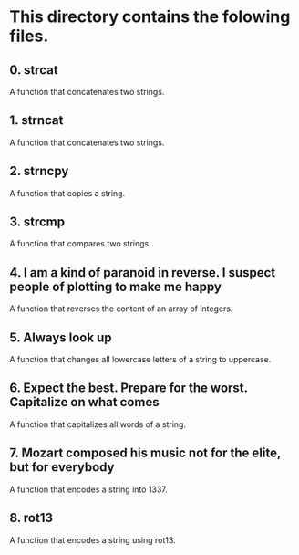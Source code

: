 # This directory contains the folowing files.

## 0. strcat
A function that concatenates two strings.

## 1. strncat
A function that concatenates two strings.

## 2. strncpy
A function that copies a string.

## 3. strcmp
A function that compares two strings.

## 4. I am a kind of paranoid in reverse. I suspect people of plotting to make me happy
A function that reverses the content of an array of integers.

## 5. Always look up
A function that changes all lowercase letters of a string to uppercase.

## 6. Expect the best. Prepare for the worst. Capitalize on what comes
A function that capitalizes all words of a string.

## 7. Mozart composed his music not for the elite, but for everybody
A function that encodes a string into 1337.

## 8. rot13
A function that encodes a string using rot13.
